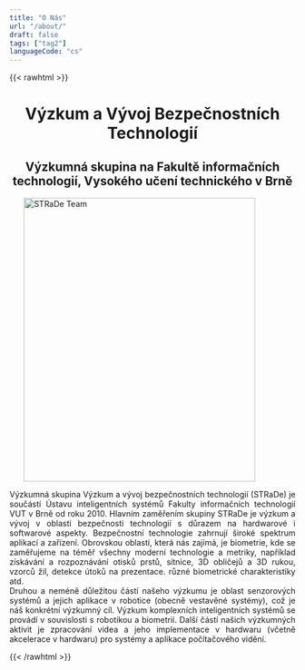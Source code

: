 ```yaml
---
title: "O Nás"
url: "/about/"
draft: false
tags: ["tag2"]
languageCode: "cs"
---
```


{{< rawhtml >}}

<h1 style=" text-align: center;"> Výzkum a Vývoj Bezpečnostních Technologií </h1>

<h2 style=" text-align: center;"> Výzkumná skupina na Fakultě informačních technologií, Vysokého učení technického v Brně </h2>

<img src="/images/background-team.jpg"
     alt="STRaDe Team"
     style="display: block; width: 90%; margin-right: auto; margin-left: auto;"
     width="1000px"
     height="500px" />

<p style="text-align: justify;">Výzkumná skupina Výzkum a vývoj bezpečnostních technologií (STRaDe) je součástí Ústavu inteligentních systémů Fakulty informačních technologií VUT v Brně od roku 2010. Hlavním zaměřením skupiny STRaDe je výzkum a vývoj v oblasti bezpečnosti technologií s důrazem na hardwarové i softwarové aspekty. Bezpečnostní technologie zahrnují široké spektrum aplikací a zařízení. Obrovskou oblastí, která nás zajímá, je biometrie, kde se zaměřujeme na téměř všechny moderní technologie a metriky, například získávání a rozpoznávání otisků prstů, sítnice, 3D obličejů a 3D rukou, vzorců žil, detekce útoků na prezentace. různé biometrické charakteristiky atd.
<br>
Druhou a neméně důležitou částí našeho výzkumu je oblast senzorových systémů a jejich aplikace v robotice (obecně vestavěné systémy), což je náš konkrétní výzkumný cíl. Výzkum komplexních inteligentních systémů se provádí v souvislosti s robotikou a biometrií. Další částí našich výzkumných aktivit je zpracování videa a jeho implementace v hardwaru (včetně akcelerace v hardwaru) pro systémy a aplikace počítačového vidění.</p>

{{< /rawhtml >}}